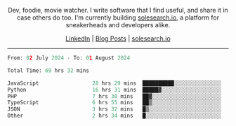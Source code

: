 <p align="center">Dev, foodie, movie watcher. I write software that I find useful, and share it in case others do too. I'm currently building <a href="https://solesearch.io">solesearch.io</a>, a platform for sneakerheads and developers alike.</p>
<p align="center">
  <a href="https://www.linkedin.com/in/peter-rauscher">LinkedIn</a>
  |
  <a href="https://dev.to/peterrauscher">Blog Posts</a>
  |
  <a href="https://solesearch.io">solesearch.io</a>
</p>
<hr/>
<!--START_SECTION:waka-->

```python
From: 02 July 2024 - To: 01 August 2024

Total Time: 69 hrs 32 mins

JavaScript                 28 hrs 29 mins  ██████████░░░░░░░░░░░░░░░   39.50 %
Python                     16 hrs 31 mins  █████▓░░░░░░░░░░░░░░░░░░░   22.91 %
PHP                        7 hrs 30 mins   ██▓░░░░░░░░░░░░░░░░░░░░░░   10.42 %
TypeScript                 6 hrs 55 mins   ██▒░░░░░░░░░░░░░░░░░░░░░░   09.60 %
JSON                       3 hrs 32 mins   █▒░░░░░░░░░░░░░░░░░░░░░░░   04.91 %
Other                      2 hrs 34 mins   █░░░░░░░░░░░░░░░░░░░░░░░░   03.56 %
```

<!--END_SECTION:waka-->

